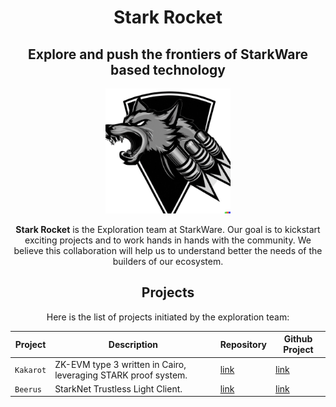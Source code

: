 <div align="center">
    <h1>Stark Rocket</h1>
    <h2>Explore and push the frontiers of StarkWare based technology</h2>
    <img src="resources/img/logo_no_bg.png" height="200" width="200">
<div align="center">

**Stark Rocket** is the Exploration team at StarkWare. Our goal is to kickstart exciting projects and to work hands in hands with the community.
We believe this collaboration will help us to understand better the needs of the builders of our ecosystem.

## Projects

Here is the list of projects initiated by the exploration team:

| Project  | Description                     | Repository                                     | Github Project                                          |
| -------- | ------------------------------- | ---------------------------------------------- | ------------------------------------------------------- |
| `Kakarot` | ZK-EVM type 3 written in Cairo, leveraging STARK proof system. | [link](https://github.com/sayajin-labs/kakarot) | [link](https://github.com/orgs/sayajin-labs/projects/3) |
| `Beerus` | StarkNet Trustless Light Client. | [link](https://github.com/stark-rocket/beerus) | [link](https://github.com/orgs/stark-rocket/projects/1) |
